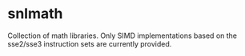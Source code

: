 snlmath
=======

Collection of math libraries. Only SIMD implementations based on the sse2/sse3
instruction sets are currently provided.
